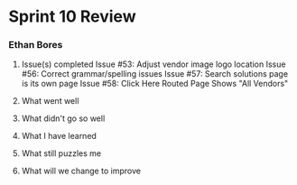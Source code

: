 # Sprint 10 Review
### Ethan Bores
1. Issue(s) completed
Issue #53: Adjust vendor image logo location
Issue #56: Correct grammar/spelling issues
Issue #57: Search solutions page is its own page
Issue #58: Click Here Routed Page Shows "All Vendors"
2. What went well

3. What didn't go so well

4. What I have learned

5. What still puzzles me

6. What will we change to improve
